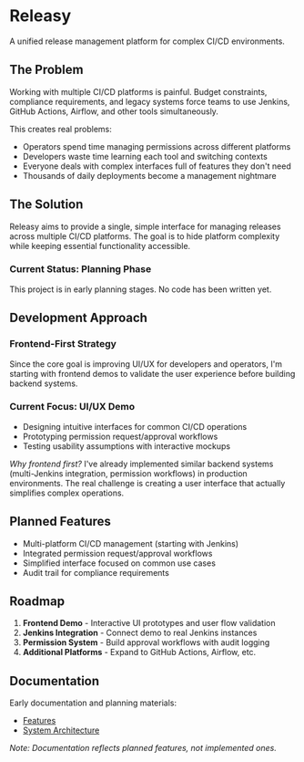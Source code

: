 # Releasy

A unified release management platform for complex CI/CD environments.

## The Problem

Working with multiple CI/CD platforms is painful. Budget constraints, compliance requirements, and legacy systems force teams to use Jenkins, GitHub Actions, Airflow, and other tools simultaneously.

This creates real problems:

- Operators spend time managing permissions across different platforms
- Developers waste time learning each tool and switching contexts
- Everyone deals with complex interfaces full of features they don't need
- Thousands of daily deployments become a management nightmare

## The Solution

Releasy aims to provide a single, simple interface for managing releases across multiple CI/CD platforms. The goal is to hide platform complexity while keeping essential functionality accessible.

### **Current Status: Planning Phase**

This project is in early planning stages. No code has been written yet.

## Development Approach

### **Frontend-First Strategy**

Since the core goal is improving UI/UX for developers and operators, I'm starting with frontend demos to validate the user experience before building backend systems.

### **Current Focus: UI/UX Demo**

- Designing intuitive interfaces for common CI/CD operations
- Prototyping permission request/approval workflows
- Testing usability assumptions with interactive mockups

_Why frontend first?_ I've already implemented similar backend systems (multi-Jenkins integration, permission workflows) in production environments. The real challenge is creating a user interface that actually simplifies complex operations.

## Planned Features

- Multi-platform CI/CD management (starting with Jenkins)
- Integrated permission request/approval workflows
- Simplified interface focused on common use cases
- Audit trail for compliance requirements

## Roadmap

1. **Frontend Demo** - Interactive UI prototypes and user flow validation
2. **Jenkins Integration** - Connect demo to real Jenkins instances
3. **Permission System** - Build approval workflows with audit logging
4. **Additional Platforms** - Expand to GitHub Actions, Airflow, etc.

## Documentation

Early documentation and planning materials:

- [Features](https://releasy.vercel.app/docs/features/intro)
- [System Architecture](https://releasy.vercel.app/docs/architecture/system-architecture)

_Note: Documentation reflects planned features, not implemented ones._
